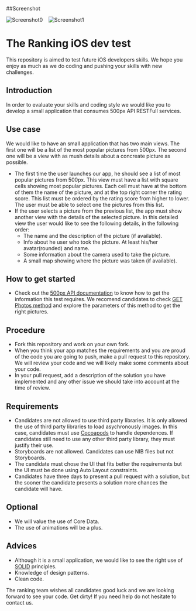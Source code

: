 ##Screenshot

![Screenshot0][img0] &nbsp;&nbsp; ![Screenshot1][img1] &nbsp;&nbsp;

The Ranking iOS dev test
=========================

This repository is aimed to test future iOS developers skills.
We hope you enjoy as much as we do coding and pushing your skills with new challenges.

## Introduction

In order to evaluate your skills and coding style we would like you to develop a small application that consumes 500px API RESTFull services.

## Use case

We would like to have an small application that has two main views. The first one will be a list of the most popular pictures from 500px. The second one will be a view with as mush details about a concreate picture as possible.

* The first time the user launches our app, he should see a list of most popular pictures from 500px. This view must have a list with square cells showing most popular pictures. Each cell must have at the bottom of them the name of the picture, and at the top right corner the rating score. This list must be ordered by the rating score from higher to lower. The user must be able to select one the pictures from this list.
* If the user selects a picture from the previous list, the app must show another view with the details of the selected picture. In this detailed view the user would like to see the following details, in the following order:
  - The name and the description of the picture (if available).
  - Info about he user who took the picture. At least his/her avatar(rounded) and name.
  - Some information about the camera used to take the picture.
  - A small map showing where the picture was taken (if available).

## How to get started

* Check out the [500px API documentation](https://github.com/500px/api-documentation) to know how to get the information this test requires. We recomend candidates to check [GET Photos method](https://github.com/500px/api-documentation/blob/master/endpoints/photo/GET_photos.md) and explore the parameters of this method to get the right pictures.

## Procedure

* Fork this repository and work on your own fork.
* When you think your app matches the requirements and you are proud of the code you are going to push, make a pull request to this repository. We will review your code and we will likely make some comments about your code.
* In your pull request, add a description of the solution you have implemented and any other issue we should take into account at the time of review.

## Requirements

* Candidates are not allowed to use third party libraries. It is only allowed the use of third party libraries to load asychronously images. In this case, candidates must use [Cocoapods](http://cocoapods.org/) to handle dependences. If candidates still need to use any other third party library, they must justify their use.
* Storyboards are not allowed. Candidates can use NIB files but not Storyboards.
* The candidate must chose the UI that fits better the requirements but the UI must be done using Auto Layout constraints.
* Candidates have three days to present a pull request with a solution, but the sooner the candidate presents a solution more chances the candidate will have.

## Optional

* We will value the use of Core Data.
* The use of animations will be a plus.

## Advices

* Although it is a small application, we would like to see the right use of [SOLID](http://en.wikipedia.org/wiki/SOLID_(object-oriented_design)) principles.
* Knowledge of design patterns.
* Clean code.

The ranking team wishes all candidates good luck and we are looking forward to see your code. Get dirty!
If you need help do not hesitate to contact us.

[img0]:https://raw.githubusercontent.com/ndleon09/theranking-ios-candidates/master/Screenshots/MainViewController.png
[img1]:https://raw.githubusercontent.com/ndleon09/theranking-ios-candidates/master/Screenshots/DetailViewController.png

